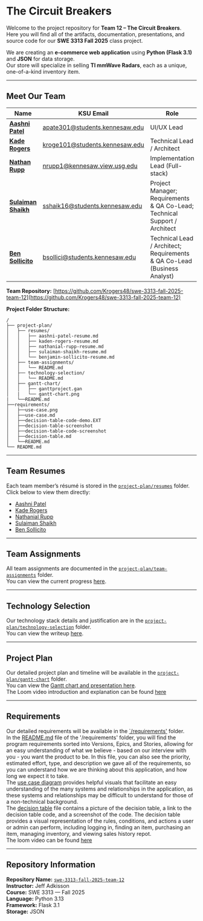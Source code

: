 # The Circuit Breakers  

Welcome to the project repository for **Team 12 – The Circuit Breakers**.  
Here you will find all of the artifacts, documentation, presentations, and source code for our **SWE 3313 Fall 2025** class project.  

We are creating an **e-commerce web application** using **Python (Flask 3.1)** and **JSON** for data storage.  
Our store will specialize in selling **TI mmWave Radars**, each as a unique, one-of-a-kind inventory item.  

---

## Meet Our Team  

| Name | KSU Email | Role |
|------|------------|------|
| **[Aashni Patel](mailto:apate301@students.kennesaw.edu)** | [apate301@students.kennesaw.edu](mailto:apate301@students.kennesaw.edu) | UI/UX Lead |
| **[Kade Rogers](mailto:kroge101@students.kennesaw.edu)** | [kroge101@students.kennesaw.edu](mailto:kroge101@students.kennesaw.edu) | Technical Lead / Architect |
| **[Nathan Rupp](mailto:nrupp1@kennesaw.view.usg.edu)** | [nrupp1@kennesaw.view.usg.edu](mailto:nrupp1@kennesaw.view.usg.edu) | Implementation Lead (Full-stack) |
| **[Sulaiman Shaikh](mailto:sshaik16@students.kennesaw.edu)** | [sshaik16@students.kennesaw.edu](mailto:sshaik16@students.kennesaw.edu) | Project Manager; Requirements & QA Co-Lead; Technical Support / Architect |
| **[Ben Sollicito](mailto:bsollici@students.kennesaw.edu)** | [bsollici@students.kennesaw.edu](mailto:bsollici@students.kennesaw.edu) | Technical Lead / Architect; Requirements & QA Co-Lead (Business Analyst) |

**Team Repository:** [https://github.com/Krogers48/swe-3313-fall-2025-team-12](https://github.com/Krogers48/swe-3313-fall-2025-team-12)

**Project Folder Structure:**  
```
/
├── project-plan/
│   ├── resumes/
│   │   ├── aashni-patel-resume.md
│   │   ├── kaden-rogers-resume.md
│   │   ├── nathanial-rupp-resume.md
│   │   ├── sulaiman-shaikh-resume.md
│   │   └── benjamin-sollicito-resume.md
│   ├── team-assignments/
│   │   └── README.md
│   ├── technology-selection/
│   │   └── README.md
│   ├── gantt-chart/
│   │	├── ganttproject.gan
│   |	└── gantt-chart.png
|   └──README.md
├──requirements/
│   ├──use-case.png
│   ├──use-case.md
│   ├──decision-table-code-demo.EXT
│   ├──decision-table-screenshot
│   ├──decision-table-code-screenshot
│   ├──decision-table.md
│   └──README.md
└── README.md
```

---

## Team Resumes  

Each team member’s résumé is stored in the [`project-plan/resumes`](./project-plan/resumes) folder.  
Click below to view them directly:

- [Aashni Patel](./project-plan/resumes/aashni-patel-resume.md)  
- [Kade Rogers](./project-plan/resumes/kaden-rogers-resume.md)  
- [Nathanial Rupp](./project-plan/resumes/nathanial-rupp-resume.md)  
- [Sulaiman Shaikh](./project-plan/resumes/sulaiman-shaikh-resume.md)  
- [Ben Sollicito](./project-plan/resumes/benjamin-sollicito-resume.md)  

---

## Team Assignments  

All team assignments are documented in the [`project-plan/team-assignments`](./project-plan/team-assignments) folder.  
You can view the current progress [here](./project-plan/team-assignments/README.md).  

---

## Technology Selection  

Our technology stack details and justification are in the [`project-plan/technology-selection`](./project-plan/technology-selection/) folder.  
You can view the writeup [here](./project-plan/technology-selection/README.md).  

---

## Project Plan  

Our detailed project plan and timeline will be available in the [`project-plan/gantt-chart`](./project-plan/gantt-chart) folder.  
You can view the [Gantt chart and presentation here](./project-plan/README.md).  
The Loom video introduction and explanation can be found [here](https://www.loom.com/share/b4b1a73dbbc742899e32ddf38ad702b6?sid=3f51d675-eb6e-4ffc-8aba-045e07ce6d4e)

---

## Requirements

Our detailed requirements will be available in the [`/requirements'](./requirements) folder.   
In the [README.md](./requirements/README.md) file of the '/requirements' folder, you will find the program requirements sorted into Versions, Epics, and Stories, allowing for an easy understanding of what we believe - based on our interview with you - you want the product to be. In this file, you can also see the priority, estimated effort, type, and description we gave all of the requirements, so you can understand how we are thinking about this application, and how long we expect it to take.   
The [use case diagram](./requirements/use-case.md) provides helpful visuals that facilitate an easy understanding of the many systems and relationships in the application, as these systems and relationships may be difficult to understand for those of a non-technical background.   
The [decision table](./requirements/decision.md) file contains a picture of the decision table, a link to the decision table code, and a screenshot of the code. The decision table provides a visual representation of the rules, conditions, and actions a user or admin can perform, including logging in, finding an item, purchasing an item, managing inventory, and viewing sales history repot.   
The loom video can be found [here](./requirements)   

---

## Repository Information  

**Repository Name:** [`swe-3313-fall-2025-team-12`](https://github.com/Krogers48/swe-3313-fall-2025-team-12)  
**Instructor:** Jeff Adkisson  
**Course:** SWE 3313 — Fall 2025  
**Language:** Python 3.13  
**Framework:** Flask 3.1  
**Storage:** JSON
